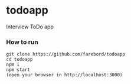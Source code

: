 # todoapp
Interview ToDo app

### How to run
```
git clone https://github.com/farebord/todoapp
cd todoapp
npm i
npm start
(open your browser in http://localhost:3000)
```